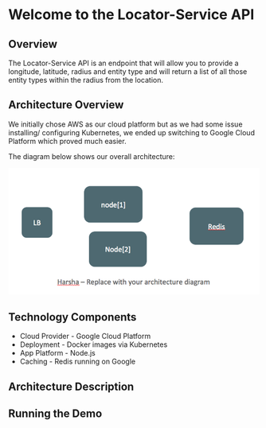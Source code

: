 # Welcome to the Locator-Service API

## Overview
The Locator-Service API is an endpoint that will allow you to provide a longitude, latitude, radius and entity type and will return a list of all those entity types within the radius from the location.

## Architecture Overview

We initially chose AWS as our cloud platform but as we had some issue installing/ configuring Kubernetes, we ended up switching to Google Cloud Platform which proved much easier.

The diagram below shows our overall architecture:

![Architecture](images/architecture.png)

## Technology Components

- Cloud Provider - Google Cloud Platform
- Deployment - Docker images via Kubernetes
- App Platform - Node.js
- Caching - Redis running on Google

## Architecture Description


## Running the Demo
